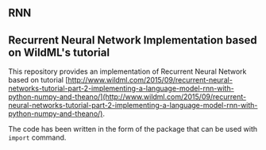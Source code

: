 ## RNN
Recurrent Neural Network Implementation based on WildML's tutorial
-------------------------------------------------------------------
This repository provides an implementation of Recurrent Neural Network based on tutorial [http://www.wildml.com/2015/09/recurrent-neural-networks-tutorial-part-2-implementing-a-language-model-rnn-with-python-numpy-and-theano/](http://www.wildml.com/2015/09/recurrent-neural-networks-tutorial-part-2-implementing-a-language-model-rnn-with-python-numpy-and-theano/).

The code has been written in the form of the package that can be used with `import` command.
